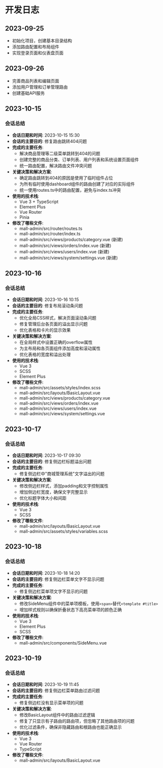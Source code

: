 # 开发日志

## 2023-09-25
- 初始化项目，创建基本目录结构
- 添加路由配置和布局组件
- 实现登录页面和仪表盘页面

## 2023-09-26
- 完善商品列表和编辑页面
- 添加用户管理和订单管理路由
- 创建基础API服务

## 2023-10-15
### 会话总结
- **会话日期和时间**: 2023-10-15 15:30
- **会话的主要目的**: 修复路由跳转404问题
- **完成的主要任务**: 
  - 解决商品管理等二级菜单跳转到404的问题
  - 创建完整的商品分类、订单列表、用户列表和系统设置页面组件
  - 统一路由配置，解决路由文件冲突问题
- **关键决策和解决方案**:
  - 确定路由跳转到404的原因是使用了临时组件占位
  - 为所有临时使用dashboard组件的路由创建了对应的实际组件
  - 统一使用routes.ts中的路由配置，避免与index.ts冲突
- **使用的技术栈**:
  - Vue 3 + TypeScript
  - Element Plus
  - Vue Router
  - Pinia
- **修改了哪些文件**:
  - mall-admin/src/router/routes.ts
  - mall-admin/src/router/index.ts
  - mall-admin/src/views/products/category.vue (新建)
  - mall-admin/src/views/orders/index.vue (新建)
  - mall-admin/src/views/users/index.vue (新建)
  - mall-admin/src/views/system/settings.vue (新建)

## 2023-10-16
### 会话总结
- **会话日期和时间**: 2023-10-16 10:15
- **会话的主要目的**: 修复布局滚动条问题
- **完成的主要任务**: 
  - 优化全局CSS样式，解决页面滚动条问题
  - 修复管理后台各页面的溢出显示问题
  - 优化表格和卡片的显示效果
- **关键决策和解决方案**:
  - 在全局样式中设置正确的overflow属性
  - 为主布局和各页面组件添加高度和滚动属性
  - 优化表格的宽度和溢出处理
- **使用的技术栈**:
  - Vue 3
  - SCSS
  - Element Plus
- **修改了哪些文件**:
  - mall-admin/src/assets/styles/index.scss
  - mall-admin/src/layouts/BasicLayout.vue
  - mall-admin/src/views/products/category.vue
  - mall-admin/src/views/orders/index.vue
  - mall-admin/src/views/users/index.vue
  - mall-admin/src/views/system/settings.vue

## 2023-10-17
### 会话总结
- **会话日期和时间**: 2023-10-17 09:30
- **会话的主要目的**: 修复侧边栏标题溢出问题
- **完成的主要任务**: 
  - 修复侧边栏中"商城管理系统"文字溢出的问题
- **关键决策和解决方案**:
  - 修改侧边栏样式，添加padding和文字控制属性
  - 增加侧边栏宽度，确保文字完整显示
  - 优化标题字体大小和间距
- **使用的技术栈**:
  - Vue 3
  - SCSS
- **修改了哪些文件**:
  - mall-admin/src/layouts/BasicLayout.vue
  - mall-admin/src/assets/styles/variables.scss

## 2023-10-18
### 会话总结
- **会话日期和时间**: 2023-10-18 14:20
- **会话的主要目的**: 修复侧边栏菜单文字不显示问题
- **完成的主要任务**: 
  - 修复侧边栏菜单项文字不显示的问题
- **关键决策和解决方案**:
  - 修改SideMenu组件中的菜单项模板，使用`<span>`替代`<template #title>`
  - 增加样式规则以确保折叠状态下高亮菜单项的颜色正确
- **使用的技术栈**:
  - Vue 3
  - Element Plus
  - SCSS
- **修改了哪些文件**:
  - mall-admin/src/components/SideMenu.vue

## 2023-10-19
### 会话总结
- **会话日期和时间**: 2023-10-19 11:45
- **会话的主要目的**: 修复侧边栏菜单路由过滤问题
- **完成的主要任务**: 
  - 修复侧边栏没有显示菜单项的问题
- **关键决策和解决方案**:
  - 修改BasicLayout组件中的路由过滤逻辑
  - 修复了只显示有子路由的路由项，但忽略了其他路由项的问题
  - 优化过滤条件，确保非隐藏路由和根路由也能正确显示
- **使用的技术栈**:
  - Vue 3
  - Vue Router
  - TypeScript
- **修改了哪些文件**:
  - mall-admin/src/layouts/BasicLayout.vue 